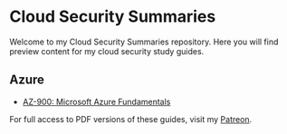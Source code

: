 # Cloud Security Summaries

Welcome to my Cloud Security Summaries repository. Here you will find preview content for my cloud security study guides.

## Azure
- [AZ-900: Microsoft Azure Fundamentals](https://github.com/404Future/cloud-security-summaries/blob/main/AZ-900%3A%20Microsoft%20Azure%20Fundamentals.md)

For full access to PDF versions of these guides, visit my [Patreon](https://www.patreon.com/0xFutureLearning/about).
